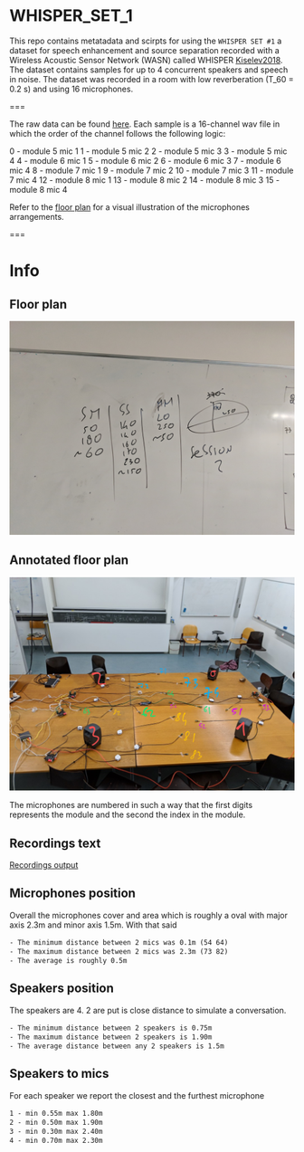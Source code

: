 # WHISPER_SET_1

This repo contains metatadata and scirpts for using the `WHISPER SET #1` a dataset for speech enhancement and source separation recorded with a Wireless Acoustic Sensor Network (WASN) called WHISPER [Kiselev2018](https://ieeexplore.ieee.org/abstract/document/8110202). The dataset contains samples for up to 4 concurrent speakers and speech in noise. The dataset was recorded in a room with low reverberation (T_60 = 0.2 s) and using 16 microphones.

===

The raw data can be found [here](link). Each sample is a 16-channel wav file in
which the order of the channel follows the following logic:

0 - module 5 mic 1
1 - module 5 mic 2
2 - module 5 mic 3
3 - module 5 mic 4
4 - module 6 mic 1
5 - module 6 mic 2
6 - module 6 mic 3
7 - module 6 mic 4
8 - module 7 mic 1
9 - module 7 mic 2
10 - module 7 mic 3
11 - module 7 mic 4
12 - module 8 mic 1
13 - module 8 mic 2
14 - module 8 mic 3
15 - module 8 mic 4

Refer to the [floor plan](WHISPER4_floor_annotated.png) for a visual
illustration of the microphones arrangements.

===

# Info

## Floor plan

![Floor plan](WHISPER4_floor.jpg)

## Annotated floor plan

![Floor plan annotated](WHISPER4_floor_annotated.png)

The microphones are numbered in such a way that the first digits represents the
module and the second the index in the module.


## Recordings text

[Recordings output](info.csv)


## Microphones position

Overall the microphones cover and area which is roughly a oval with major axis 2.3m and minor axis 1.5m.
With that said

    - The minimum distance between 2 mics was 0.1m (54 64)
    - The maximum distance between 2 mics was 2.3m (73 82)
    - The average is roughly 0.5m

## Speakers position
The speakers are 4. 2 are put is close distance to simulate a conversation.

    - The minimum distance between 2 speakers is 0.75m
    - The maximum distance between 2 speakers is 1.90m
    - The average distance between any 2 speakers is 1.5m

## Speakers to mics
For each speaker we report the closest and the furthest microphone

    1 - min 0.55m max 1.80m
    2 - min 0.50m max 1.90m
    3 - min 0.30m max 2.40m
    4 - min 0.70m max 2.30m
